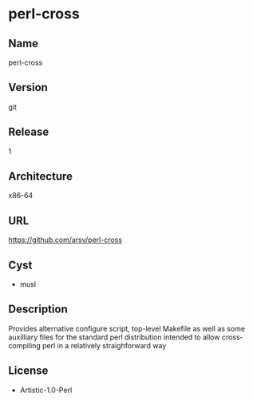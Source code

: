 # perl-cross

## Name
perl-cross

## Version
git

## Release
1

## Architecture
x86-64

## URL
https://github.com/arsv/perl-cross

## Cyst
* musl

## Description
Provides alternative configure script, top-level Makefile as well as some
auxilliary files for the standard perl distribution intended to allow
cross-compiling perl in a relatively straighforward way

## License
* Artistic-1.0-Perl
